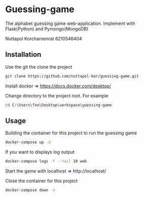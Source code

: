 # Guessing-game
The alphabet guessing game web-application. Implement with Flask(Python) and Pymongo(MongoDB)

Nuttapol Korcharoenrat 6210546404

## Installation

Use the git the clone the project

```bash
git clone https://github.com/nuttapol-kor/guessing-game.git
```

Install docker => https://docs.docker.com/desktop/

Change directory to the project root. For example
```bash
cd C:\Users\foo\Desktop\workspace\guessing-game
```



## Usage

Building the container for this project to run the guessing game
```bash
docker-compose up -d
```

If you want to displays log output
```bash
docker-compose logs -f --tail 10 web
```
Start the game with localhost => http://localhost/

Close the container for this project
```bash
docker-compose down -v
```
